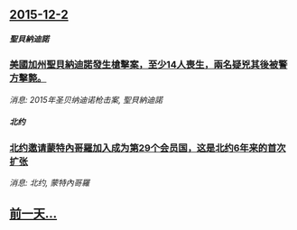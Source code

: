 ## [2015-12-2](/news/2015/12/2/index.md)

##### 聖貝納迪諾
### [美國加州聖貝納迪諾發生槍擊案，至少14人喪生，兩名疑兇其後被警方擊斃。 ](/news/2015/12/2/美國加州聖貝納迪諾發生槍擊案-至少14人喪生-兩名疑兇其後被警方擊斃.md)
_消息: 2015年圣贝纳迪诺枪击案, 聖貝納迪諾_

##### 北约
### [北约邀请蒙特內哥羅加入成为第29个会员国，这是北约6年来的首次扩张](/news/2015/12/2/北约邀请蒙特內哥羅加入成为第29个会员国-这是北约6年来的首次扩张.md)
_消息: 北约, 蒙特內哥羅_

## [前一天...](/news/2015/11/29/index.md)

